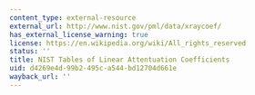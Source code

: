 ```yaml
---
content_type: external-resource
external_url: http://www.nist.gov/pml/data/xraycoef/
has_external_license_warning: true
license: https://en.wikipedia.org/wiki/All_rights_reserved
status: ''
title: NIST Tables of Linear Attentuation Coefficients
uid: d4269e4d-99b2-495c-a544-bd12704d661e
wayback_url: ''
---
```

